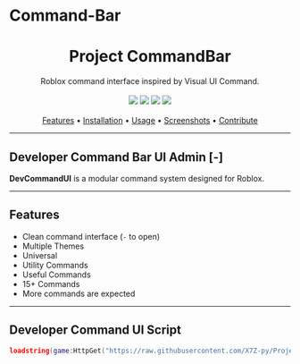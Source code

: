 # Command-Bar
<!-- PROJECT TITLE -->
<h1 align="center">Project CommandBar</h1>

<p align="center">
   Roblox command interface inspired by Visual UI Command.
  <br/>
  <br/>
  <img src="https://img.shields.io/github/stars/YourUsername/YourRepo?style=flat-square" />
  <img src="https://img.shields.io/github/forks/YourUsername/YourRepo?style=flat-square" />
  <img src="https://img.shields.io/github/issues/YourUsername/YourRepo?style=flat-square" />
  <img src="https://img.shields.io/github/license/YourUsername/YourRepo?style=flat-square" />
  <br/><br/>
  <a href="#features"> Features</a> • 
  <a href="#installation">Installation</a> • 
  <a href="#usage">Usage</a> • 
  <a href="#screenshots">Screenshots</a> • 
  <a href="#contribute">Contribute</a>
</p>

---

## Developer Command Bar UI Admin [-]

**DevCommandUI** is a modular command system designed for Roblox.

---

## Features

-  Clean command interface (`-` to open)
-  Multiple Themes
-  Universal 
-  Utility Commands
-  Useful Commands
-  15+ Commands
-  More commands are expected

---

## Developer Command UI Script

```lua
loadstring(game:HttpGet("https://raw.githubusercontent.com/X7Z-py/Project-RedWolf-Command-UI/refs/heads/main/Project%20RedWolf%20Command%20UI"))()
```
